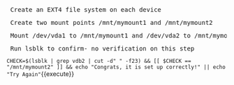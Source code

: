 <pre> Create an EXT4 file system on each device </pre>

<pre> Create two mount points /mnt/mymount1 and /mnt/mymount2 </pre>

<pre> Mount /dev/vda1 to /mnt/mymount1 and /dev/vda2 to /mnt/mymount2 </pre>

<pre> Run lsblk to confirm- no verification on this step </pre>
`CHECK=$(lsblk | grep vdb2 | cut -d" " -f23) && [[ $CHECK == "/mnt/mymount2" ]] && echo "Congrats, it is set up correctly!" || echo "Try Again"`{{execute}} 
